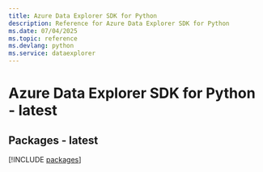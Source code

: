 ```yaml
---
title: Azure Data Explorer SDK for Python
description: Reference for Azure Data Explorer SDK for Python
ms.date: 07/04/2025
ms.topic: reference
ms.devlang: python
ms.service: dataexplorer
---
```

# Azure Data Explorer SDK for Python - latest
## Packages - latest
[!INCLUDE [packages](data-explorer-index.md)]
